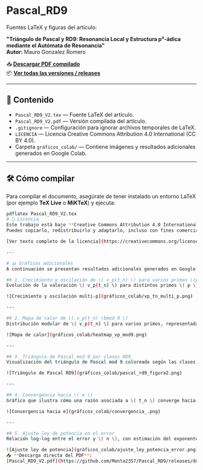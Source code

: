 # Pascal_RD9

Fuentes LaTeX y figuras del artículo:

**"Triángulo de Pascal y RD9: Resonancia Local y Estructura p²-ádica mediante el Autómata de Resonancia"**  
**Autor:** Mauro Gonzalez Romero  

📥 **[Descargar PDF compilado](https://github.com/Menta2357/Pascal_RD9/releases/download/v1.0.0/Pascal_RD9_V2.pdf)**  
📦 **[Ver todas las versiones / releases](https://github.com/Menta2357/Pascal_RD9/releases)**

---

## 📄 Contenido
- `Pascal_RD9_V2.tex` — Fuente LaTeX del artículo.
- `Pascal_RD9_V2.pdf` — Versión compilada del artículo.
- `.gitignore` — Configuración para ignorar archivos temporales de LaTeX.
- `LICENCIA` — Licencia Creative Commons Attribution 4.0 International (CC BY 4.0).
- Carpeta `gráficos_colab/` — Contiene imágenes y resultados adicionales generados en Google Colab.

---

## 🛠 Cómo compilar
Para compilar el documento, asegúrate de tener instalado un entorno LaTeX (por ejemplo **TeX Live** o **MiKTeX**) y ejecuta:

```bash
pdflatex Pascal_RD9_V2.tex
# 📜 Licencia
Este trabajo está bajo **Creative Commons Attribution 4.0 International (CC BY 4.0)**.  
Puedes copiarlo, redistribuirlo y adaptarlo, incluso con fines comerciales, siempre que se dé el crédito apropiado al autor original.

[Ver texto completo de la licencia](https://creativecommons.org/licenses/by/4.0/)

---

# 📊 Gráficos adicionales
A continuación se presentan resultados adicionales generados en Google Colab que complementan el análisis del artículo.

## 1. Crecimiento y oscilación de \( v_p(t_n) \) para varios primos \(p\)
Evolución de la valoración \( v_p(t_n) \) para distintos primos \( p \), mostrando patrones de crecimiento y oscilación.

![Crecimiento y oscilación multi-p](gráficos_colab/vp_tn_multi_p.png)

---

## 2. Mapa de calor de \( v_p(t_n) \bmod 9 \)
Distribución modular de \( v_p(t_n) \) para varios primos, representada en un heatmap para identificar patrones.

![Mapa de calor](gráficos_colab/heatmap_vp_mod9.png)

---

## 3. Triángulo de Pascal mod 9 por clases RD9
Visualización del triángulo de Pascal mod 9 coloreado según las clases RD9, mostrando su estructura fractal.

![Triángulo de Pascal RD9](gráficos_colab/pascal_rd9_figura2.png)

---

## 4. Convergencia hacia \( e \)
Gráfico que ilustra cómo una razón asociada a \( t_n \) converge hacia el número \( e \).

![Convergencia hacia e](gráficos_colab/convergencia_.png)

---

## 5. Ajuste ley de potencia en el error
Relación log-log entre el error y \( n \), con estimación del exponente \( k \) y la constante \( C \) del ajuste.

![Ajuste ley de potencia](gráficos_colab/ajuste_ley_potencia_error.png)
📥 **Descarga directa del PDF**:  
[Pascal_RD9_V2.pdf](https://github.com/Menta2357/Pascal_RD9/releases/download/v1.0.0/Pascal_RD9_V2.pdf)
